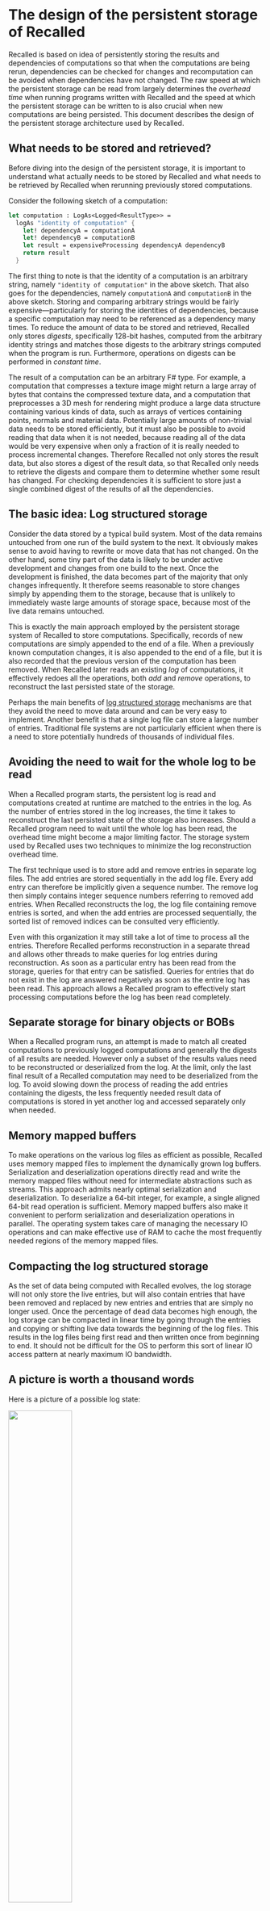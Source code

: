 # The design of the persistent storage of Recalled

Recalled is based on idea of persistently storing the results and dependencies
of computations so that when the computations are being rerun, dependencies can
be checked for changes and recomputation can be avoided when dependencies have
not changed.  The raw speed at which the persistent storage can be read from
largely determines the *overhead time* when running programs written with
Recalled and the speed at which the persistent storage can be written to is also
crucial when new computations are being persisted.  This document describes the
design of the persistent storage architecture used by Recalled.

## What needs to be stored and retrieved?

Before diving into the design of the persistent storage, it is important to
understand what actually needs to be stored by Recalled and what needs to be
retrieved by Recalled when rerunning previously stored computations.

Consider the following sketch of a computation:

```fsharp
let computation : LogAs<Logged<ResultType>> =
  logAs "identity of computation" {
    let! dependencyA = computationA
    let! dependencyB = computationB
    let result = expensiveProcessing dependencyA dependencyB
    return result
  }
```

The first thing to note is that the identity of a computation is an arbitrary
string, namely `"identity of computation"` in the above sketch.  That also goes
for the dependencies, namely `computationA` and `computationB` in the above
sketch.  Storing and comparing arbitrary strings would be fairly
expensive&mdash;particularly for storing the identities of dependencies, because
a specific computation may need to be referenced as a dependency many times.  To
reduce the amount of data to be stored and retrieved, Recalled only stores
*digests*, specifically 128-bit hashes, computed from the arbitrary identity
strings and matches those digests to the arbitrary strings computed when the
program is run.  Furthermore, operations on digests can be performed in
*constant time*.

The result of a computation can be an arbitrary F# type.  For example, a
computation that compresses a texture image might return a large array of bytes
that contains the compressed texture data, and a computation that preprocesses a
3D mesh for rendering might produce a large data structure containing various
kinds of data, such as arrays of vertices containing points, normals and
material data.  Potentially large amounts of non-trivial data needs to be stored
efficiently, but it must also be possible to avoid reading that data when it is
not needed, because reading all of the data would be very expensive when only a
fraction of it is really needed to process incremental changes.  Therefore
Recalled not only stores the result data, but also stores a digest of the result
data, so that Recalled only needs to retrieve the digests and compare them to
determine whether some result has changed.  For checking dependencies it is
sufficient to store just a single combined digest of the results of all the
dependencies.

## The basic idea: Log structured storage

Consider the data stored by a typical build system.  Most of the data remains
untouched from one run of the build system to the next.  It obviously makes
sense to avoid having to rewrite or move data that has not changed.  On the
other hand, some tiny part of the data is likely to be under active development
and changes from one build to the next.  Once the development is finished, the
data becomes part of the majority that only changes infrequently.  It therefore
seems reasonable to store changes simply by appending them to the storage,
because that is unlikely to immediately waste large amounts of storage space,
because most of the live data remains untouched.

This is exactly the main approach employed by the persistent storage system of
Recalled to store computations.  Specifically, records of new computations are
simply appended to the end of a file.  When a previously known computation
changes, it is also appended to the end of a file, but it is also recorded that
the previous version of the computation has been removed.  When Recalled later
reads an existing *log* of computations, it effectively redoes all the
operations, both *add* and *remove* operations, to reconstruct the last
persisted state of the storage.

Perhaps the main benefits of
[log structured storage](http://blog.notdot.net/2009/12/Damn-Cool-Algorithms-Log-structured-storage)
mechanisms are that they avoid the need to move data around and can be very easy
to implement.  Another benefit is that a single log file can store a large
number of entries.  Traditional file systems are not particularly efficient when
there is a need to store potentially hundreds of thousands of individual files.

## Avoiding the need to wait for the whole log to be read

When a Recalled program starts, the persistent log is read and computations
created at runtime are matched to the entries in the log.  As the number of
entries stored in the log increases, the time it takes to reconstruct the last
persisted state of the storage also increases.  Should a Recalled program need
to wait until the whole log has been read, the overhead time might become a
major limiting factor.  The storage system used by Recalled uses two techniques
to minimize the log reconstruction overhead time.

The first technique used is to store add and remove entries in separate log
files.  The add entries are stored sequentially in the add log file.  Every add
entry can therefore be implicitly given a sequence number.  The remove log then
simply contains integer sequence numbers referring to removed add entries.  When
Recalled reconstructs the log, the log file containing remove entries is sorted,
and when the add entries are processed sequentially, the sorted list of removed
indices can be consulted very efficiently.

Even with this organization it may still take a lot of time to process all the
entries.  Therefore Recalled performs reconstruction in a separate thread and
allows other threads to make queries for log entries during reconstruction.  As
soon as a particular entry has been read from the storage, queries for that
entry can be satisfied.  Queries for entries that do not exist in the log are
answered negatively as soon as the entire log has been read.  This approach
allows a Recalled program to effectively start processing computations before
the log has been read completely.

## Separate storage for binary objects or BOBs

When a Recalled program runs, an attempt is made to match all created
computations to previously logged computations and generally the digests of all
results are needed.  However only a subset of the results values need to be
reconstructed or deserialized from the log.  At the limit, only the last final
result of a Recalled computation may need to be deserialized from the log.  To
avoid slowing down the process of reading the add entries containing the
digests, the less frequently needed result data of computations is stored in yet
another log and accessed separately only when needed.

## Memory mapped buffers

To make operations on the various log files as efficient as possible, Recalled
uses memory mapped files to implement the dynamically grown log buffers.
Serialization and deserialization operations directly read and write the memory
mapped files without need for intermediate abstractions such as streams.  This
approach admits nearly optimal serialization and deserialization.  To
deserialize a 64-bit integer, for example, a single aligned 64-bit read
operation is sufficient.  Memory mapped buffers also make it convenient to
perform serialization and deserialization operations in parallel.  The operating
system takes care of managing the necessary IO operations and can make effective
use of RAM to cache the most frequently needed regions of the memory mapped
files.

## Compacting the log structured storage

As the set of data being computed with Recalled evolves, the log storage will
not only store the live entries, but will also contain entries that have been
removed and replaced by new entries and entries that are simply no longer used.
Once the percentage of dead data becomes high enough, the log storage can be
compacted in linear time by going through the entries and copying or shifting
live data towards the beginning of the log files.  This results in the log files
being first read and then written once from beginning to end.  It should not be
difficult for the OS to perform this sort of linear IO access pattern at nearly
maximum IO bandwidth.

## A picture is worth a thousand words

Here is a picture of a possible log state:

<img src="http://vesakarvonen.github.io/Recalled/LogDiagram.svg" width="50%" height="50%"/>

At the top are the remove entries.  In the middle are the add entries.  In the
bottom are the bob entries.  For every add there is a corresponding bob.  Two
entries have been removed and are shown in darker color.

## Summary

The efficiency of the Recalled library depends crucially on the efficiency of
the persistent storage mechanism.  For this reason Recalled implements a
relative simple, yet highly IO efficient, log structured storage mechanism
designed for the needs of the Recalled library.
